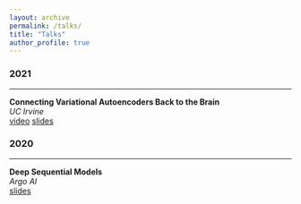 ```yaml
---
layout: archive
permalink: /talks/
title: "Talks"
author_profile: true
---
```


### 2021
___

**Connecting Variational Autoencoders Back to the Brain**  
*UC Irvine*  
[video](https://www.youtube.com/watch?v=iVz6uwD7i6A&feature=youtu.be) [slides](../files/talks/2021/uc_irvine_talk.pdf)

### 2020
___

**Deep Sequential Models**  
*Argo AI*  
[slides](../files/talks/2020/argo_talk.pdf)
